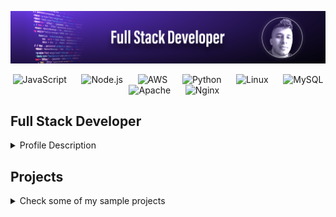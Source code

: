 ![Banner](https://github.com/diego28e/diego28e/raw/main/github-banner-diego.png)

<div align="center">
  <img src="https://img.icons8.com/color/48/000000/javascript.png" alt="JavaScript" />
  &nbsp;&nbsp;&nbsp;&nbsp;
  <img src="https://img.icons8.com/color/48/000000/nodejs.png" alt="Node.js" />
  &nbsp;&nbsp;&nbsp;&nbsp;
  <img src="https://img.icons8.com/color/48/000000/amazon-web-services.png" alt="AWS" />
  &nbsp;&nbsp;&nbsp;&nbsp;
  <img src="https://img.icons8.com/color/48/000000/python.png" alt="Python" />
  &nbsp;&nbsp;&nbsp;&nbsp;
  <img src="https://img.icons8.com/color/48/000000/linux.png" alt="Linux" />
  &nbsp;&nbsp;&nbsp;&nbsp;
  <img src="https://img.icons8.com/color/48/000000/mysql-logo.png" alt="MySQL" />
  &nbsp;&nbsp;&nbsp;&nbsp;
  <img src="https://img.icons8.com/ios/48/ffffff/maven-ios.png" alt="Apache" />
  &nbsp;&nbsp;&nbsp;&nbsp;
  <img src="https://img.icons8.com/color/48/000000/nginx.png" alt="Nginx" />
</div>



## Full Stack Developer

<details>
  <summary>Profile Description</summary>
  <p>
    👋 Hi there. Welcome to my GitHub profile! I am a full stack developer with expertise in backend development. Here you can find some of my projects and contributions.
  </p>
  <ul>
    <li>🔭 I’m currently working in the education field, creating custom solutions to enhace students' foreign language learning process.</li>
    <li>🌱 I’m currently learning Tensor Flow</li>
    <li>👯 I’m looking to collaborate on projects that allow me to contribute with creative backend solutions</li>
    <li>💬 Ask me about: Business automation, integrations, and innovating solutions </li>
    <li>📫 You can reach me at diego28e@gmail.com</li>
  </ul>
</details>

## Projects
<details>
    <summary>Check some of my sample projects</summary>
<div align="center">
  <table>
    <tr>
      <td align="center" width="300">
        <div style="width: 300px; height: 200px; border: 1px solid #ccc; border-radius: 10px; padding: 10px;">
          <h3>API Project 1</h3>
          <p>RESTful API using Node.js and Express that handles user authentication and CRUD operations.</p>
          <a href="https://github.com/diego28e/project1" target="_blank">View Project</a>
        </div>
      </td>
      <td align="center" width="300">
        <div style="width: 300px; height: 200px; border: 1px solid #ccc; border-radius: 10px; padding: 10px;">
          <h3>Microservices Project 2</h3>
          <p>Set of microservices with Docker and Kubernetes to manage a product catalog and orders.</p>
          <a href="https://github.com/diego28e/project2" target="_blank">View Project</a>
        </div>
      </td>
      <td align="center" width="300">
        <div style="width: 300px; height: 200px; border: 1px solid #ccc; border-radius: 10px; padding: 10px;">
          <h3>Serverless Project 3</h3>
          <p>Serverless application using AWS Lambda, API Gateway, and DynamoDB for scalable backend services.</p>
          <a href="https://github.com/diego28e/project3" target="_blank">View Project</a>
        </div>
      </td>
    </tr>
  </table>
</div>
</details>
<!---
diego28e/diego28e is a ✨ special ✨ repository because its `README.md` (this file) appears on your GitHub profile.
You can click the Preview link to take a look at your changes.
--->
